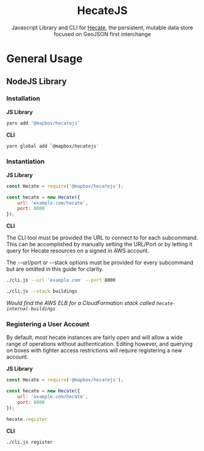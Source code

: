<h1 align='center'>HecateJS</h1>

<p align='center'>Javascript Library and CLI for <a href='https://github.com/mapbox/Hecate'>Hecate</a>, the persistent, mutable data store focused on GeoJSON first interchange</p>

# General Usage

## NodeJS Library

### Installation

**JS Library**

```sh
yarn add '@mapbox/hecatejs'
```

**CLI**

```sh
yarn global add `@mapbox/hecatejs'
```

### Instantiation

**JS Library**

```js
const Hecate = require('@mapbox/hecatejs');

const hecate = new Hecate({
    url: 'example.com/hecate',
    port: 8000
});
```

**CLI**

The CLI tool must be provided the URL to connect to for each subcommand.
This can be accomplished by manually setting the URL/Port or by letting it
query for Hecate resources on a signed in AWS account.


The --url/port or --stack options must be provided for every subcommand
but are omitted in this guide for clarity.

```sh
./cli.js --url 'example.com' --port 8000
```

```sh
./cli.js --stack buildings
```
_Would find the AWS ELB for a CloudFormation stack called `hecate-internal-buildings`_

### Registering a User Account

By default, most hecate instances are fairly open and will allow a wide range
of operations without authentication. Editing however, and querying on boxes with
tighter access restrictions will require registering a new account.

**JS Library**

```js
const Hecate = require('@mapbox/hecatejs');

const hecate = new Hecate({
    url: 'example.com/hecate',
    port: 8000
});

hecate.register
```

**CLI**

```sh
./cli.js register
```
